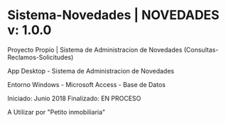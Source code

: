 # Sistema-Novedades | NOVEDADES v: 1.0.0

Proyecto Propio | Sistema de Administracion de Novedades (Consultas-Reclamos-Solicitudes)

App Desktop - Sistema de Administracion de Novedades  

Entorno Windows - Microsoft Access - Base de Datos

Iniciado: Junio 2018  Finalizado: EN PROCESO  

A Utilizar por "Petito inmobiliaria"
